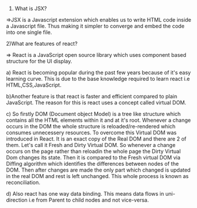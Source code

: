 1) What is JSX?

=>JSX is a Javascript extension which enables us to write HTML code inside a Javascript file. Thus making it simpler to converge and embed the code into one single file.

2)What are features of react?

=> React is a JavaScript open source library which uses component based structure for the UI display.

a) React is becoming popular during the past few years because of it's easy learning curve. This is due to the base knowledge required to learn react i.e HTML,CSS,JavaScript.

b)Another feature is that react is faster and efficient compared to plain JavaScript. The reason for this is react uses a concept called virtual DOM.

c) So firstly DOM (Document object Model) is a tree like structure which contains all the HTML elements within it and <html> at it's root. Whenever a change occurs in the DOM the whole structure is reloaded/re-rendered which consumes unnecessery resources. To overcome this Virtual DOM was introduced in React. It is an exact copy of the Real DOM and there are 2 of them. Let's call it Fresh and Dirty Virtual DOM.
So whenever a change occurs on the page rather than reloadin the whole page the Dirty Virtual Dom changes its state. Then it is compared to the Fresh virtual DOM via Diffing algorithm which identifies the differences between nodes of the DOM. Then after changes are made the only part which changed is updated in the real DOM and rest is left unchanged. This whole process is known as reconciliation.

d) Also react has one way data binding. This means data flows in uni-direction i.e from Parent to child nodes and not vice-versa.